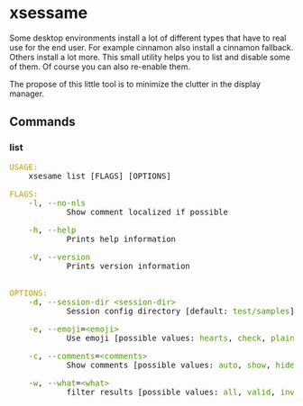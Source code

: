 # xsessame

Some desktop environments install a lot of different types that have to real use for
the end user. For example cinnamon also install a cinnamon fallback. Others install a lot more.
This small utility helps you to list and disable some of them. Of course you can also re-enable them.

The propose of this little tool is to minimize the clutter in the display manager.

## Commands

### list
<pre><font color="#C4A000">USAGE:</font>
    xsesame list [FLAGS] [OPTIONS]

<font color="#C4A000">FLAGS:</font>
    <font color="#4E9A06">-l</font>, <font color="#4E9A06">--no-nls</font>     
            Show comment localized if possible

    <font color="#4E9A06">-h</font>, <font color="#4E9A06">--help</font>       
            Prints help information

    <font color="#4E9A06">-V</font>, <font color="#4E9A06">--version</font>    
            Prints version information


<font color="#C4A000">OPTIONS:</font>
    <font color="#4E9A06">-d</font>, <font color="#4E9A06">--session-dir</font> <font color="#4E9A06">&lt;session-dir&gt;</font>
            Session config directory [default: <font color="#4E9A06">test/samples</font>]

    <font color="#4E9A06">-e</font>, <font color="#4E9A06">--emoji</font>=<font color="#4E9A06">&lt;emoji&gt;</font>                
            Use emoji [possible values: <font color="#4E9A06">hearts</font>, <font color="#4E9A06">check</font>, <font color="#4E9A06">plain</font>]

    <font color="#4E9A06">-c</font>, <font color="#4E9A06">--comments</font>=<font color="#4E9A06">&lt;comments&gt;</font>
            Show comments [possible values: <font color="#4E9A06">auto</font>, <font color="#4E9A06">show</font>, <font color="#4E9A06">hide</font>]

    <font color="#4E9A06">-w</font>, <font color="#4E9A06">--what</font>=<font color="#4E9A06">&lt;what&gt;</font>
            filter results [possible values: <font color="#4E9A06">all</font>, <font color="#4E9A06">valid</font>, <font color="#4E9A06">invalid</font>]
</pre>


